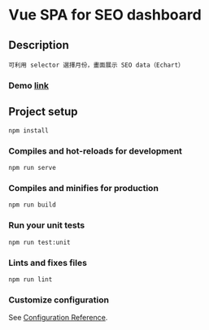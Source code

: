 # Vue SPA for SEO dashboard

## Description

```
可利用 selector 選擇月份，畫面展示 SEO data（Echart）
```

### Demo [link](https://lidingyu0510.github.io/seo_dashboard/)





## Project setup

```
npm install
```

### Compiles and hot-reloads for development

```
npm run serve
```

### Compiles and minifies for production

```
npm run build
```

### Run your unit tests

```
npm run test:unit
```

### Lints and fixes files

```
npm run lint
```

### Customize configuration

See [Configuration Reference](https://cli.vuejs.org/config/).
